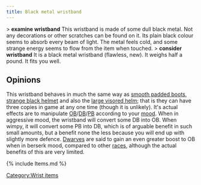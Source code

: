 ```yaml
---
title: Black metal wristband
---
```


\> **examine wristband**
This wristband is made of some dull black metal. Not any decorations or
other
scratches can be found on it. Its plain black colour seems to absorb
every beam
of light. The metal feels cold, and some strange energy seems to flow
from the
item when touched.
\> **consider wristband**
It is a black metal wristband (flawless, new).
It weighs half a pound.
It fits you well.

## Opinions

This wristband behaves in much the same way as [smooth padded
boots](smooth_padded_boots "wikilink"), [strange black
helmet](strange_black_helmet "wikilink") and also the [large visored
helm](large_visored_helm "wikilink"); that is they can have three copies
in game at any one time (though it is unlikely). It's actual effects are
to manipulate
[OB](offensive_bonus "wikilink")/[DB](dodge_bonus "wikilink")/[PB](parry_bonus "wikilink")
according to your [mood](mood "wikilink"). When in aggressive mood, the
wristband will convert some DB into OB. When wimpy, it will convert some
PB into DB, which is of arguable benefit in such small amounts, but a
benefit none the less because you will end up with slightly more
defence. [Dwarves](Dwarves "wikilink") are said to gain an even greater
boost to OB when in berserk mood, compared to other
[races](race "wikilink"), although the actual benefits of this are very
limited.

{% include Items.md %}

[Category:Wrist items](Category:Wrist_items "wikilink")